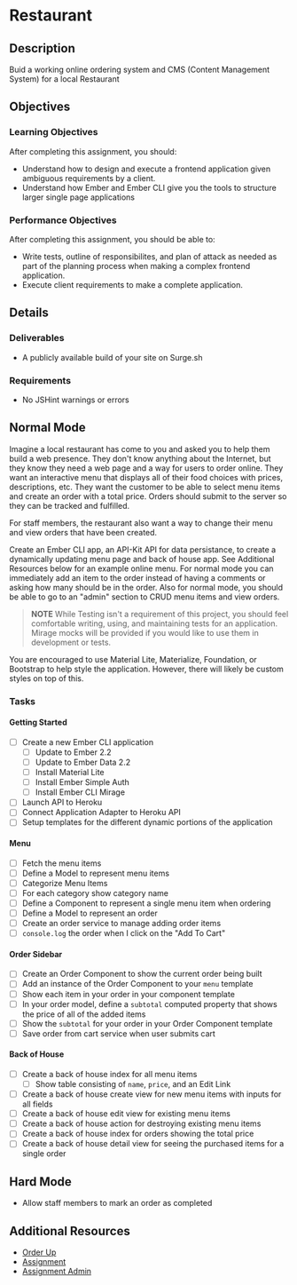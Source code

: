 # Restaurant

## Description

Buid a working online ordering system and CMS (Content Management System) for a local Restaurant

## Objectives

### Learning Objectives

After completing this assignment, you should:

- Understand how to design and execute a frontend application given ambiguous requirements by a client.
- Understand how Ember and Ember CLI give you the tools to structure larger single page applications

### Performance Objectives

After completing this assignment, you should be able to:

- Write tests, outline of responsibilites, and plan of attack as needed as part of the planning process when making a complex frontend application.
- Execute client requirements to make a complete application.

## Details

### Deliverables

* A publicly available build of your site on Surge.sh

### Requirements

* No JSHint warnings or errors

## Normal Mode

Imagine a local restaurant has come to you and asked you to help them build a web presence.
They don't know anything about the Internet, but they know they need a web page and a way for users to order online.
They want an interactive menu that displays all of their food choices with prices, descriptions, etc.
They want the customer to be able to select menu items and create an order with a total price.
Orders should submit to the server so they can be tracked and fulfilled.

For staff members, the restaurant also want a way to change their menu and view orders that have been created.

Create an Ember CLI app, an API-Kit API for data persistance,
to create a dynamically updating menu page and back of house app.
See Additional Resources below for an example online menu.
For normal mode you can immediately add an item to the order instead of having a comments or asking how many should be in the order.
Also for normal mode, you should be able to go to an "admin" section to CRUD menu items and view orders.

> **NOTE** While Testing isn't a requirement of this project,
you should feel comfortable writing, using, and maintaining tests for an application.
Mirage mocks will be provided if you would like to use them in development or tests.

You are encouraged to use Material Lite, Materialize, Foundation, or Bootstrap to help style the application.
However, there will likely be custom styles on top of this.

### Tasks
#### Getting Started
- [ ] Create a new Ember CLI application
  * [ ] Update to Ember 2.2
  * [ ] Update to Ember Data 2.2
  * [ ] Install Material Lite
  * [ ] Install Ember Simple Auth
  * [ ] Install Ember CLI Mirage
- [ ] Launch API to Heroku
- [ ] Connect Application Adapter to Heroku API
- [ ] Setup templates for the different dynamic portions of the application

#### Menu
- [ ] Fetch the menu items
- [ ] Define a Model to represent menu items
- [ ] Categorize Menu Items
- [ ] For each category show category name
- [ ] Define a Component to represent a single menu item when ordering
- [ ] Define a Model to represent an order
- [ ] Create an order service to manage adding order items
- [ ] `console.log` the order when I click on the "Add To Cart"

#### Order Sidebar
- [ ] Create an Order Component to show the current order being built
- [ ] Add an instance of the Order Component to your `menu` template
- [ ] Show each item in your order in your component template
- [ ] In your order model, define a `subtotal` computed property that shows the price of all of the added items
- [ ] Show the `subtotal` for your order in your Order Component template
- [ ] Save order from cart service when user submits cart

#### Back of House
- [ ] Create a back of house index for all menu items
  * [ ] Show table consisting of `name`, `price`, and an Edit Link
- [ ] Create a back of house create view for new menu items with inputs for all fields
- [ ] Create a back of house edit view for existing menu items
- [ ] Create a back of house action for destroying existing menu items
- [ ] Create a back of house index for orders showing the total price
- [ ] Create a back of house detail view for seeing the purchased items for a single order

## Hard Mode
- Allow staff members to mark an order as completed

## Additional Resources
- [Order Up](https://orderup.com/restaurants/nuvo-burrito/delivery/categories/0)
- [Assignment](http://obese-finger.surge.sh)
- [Assignment Admin](http://obese-finger.surge.sh/admin)

